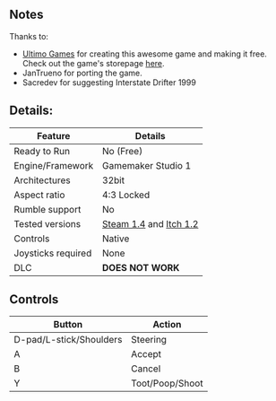## Notes

Thanks to:
* [Ultimo Games](https://store.steampowered.com/developer/ultimogames) for creating this awesome game and making it free. Check out the game's storepage  [here](https://store.steampowered.com/app/1383770/Interstate_Drifter_1999/).
* JanTrueno for porting the game.
* Sacredev  for suggesting Interstate Drifter 1999

## Details:
| Feature            | Details |
|--------------------|---------|
| Ready to Run      | No (Free) |
| Engine/Framework  | Gamemaker Studio 1 |
| Architectures     | 32bit |
| Aspect ratio      | 4:3 Locked |
| Rumble support    | No |
| Tested versions   | [Steam 1.4](https://store.steampowered.com/app/1383770/Interstate_Drifter_1999/) and [Itch 1.2](https://ultimogames.itch.io/id1999) |
| Controls         | Native |
| Joysticks required | None |
| DLC              | **DOES NOT WORK** |


## Controls

| Button | Action |
|--|--| 
|D-pad/L-stick/Shoulders|Steering|
|A|Accept|
|B|Cancel|
|Y|Toot/Poop/Shoot|


